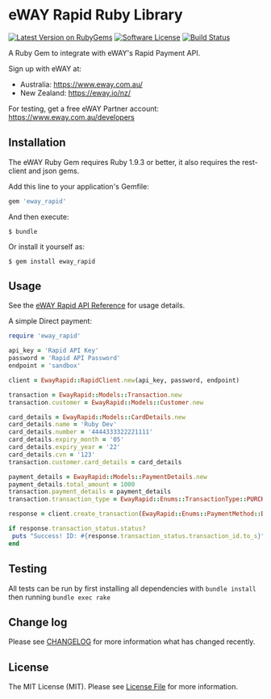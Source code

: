 # eWAY Rapid Ruby Library

[![Latest Version on RubyGems][ico-version]][link-rubygems]
[![Software License][ico-license]](LICENSE.md)
[![Build Status][ico-travis]][link-travis]

A Ruby Gem to integrate with eWAY's Rapid Payment API.

Sign up with eWAY at:
 - Australia:    https://www.eway.com.au/
 - New Zealand:  https://eway.io/nz/

For testing, get a free eWAY Partner account: https://www.eway.com.au/developers

## Installation

The eWAY Ruby Gem requires Ruby 1.9.3 or better, it also requires the rest-client and json gems.

Add this line to your application's Gemfile:

```ruby
gem 'eway_rapid'
```

And then execute:

```
$ bundle
```

Or install it yourself as:

```
$ gem install eway_rapid
```

## Usage

See the [eWAY Rapid API Reference](https://eway.io/api-v3/?ruby) for usage details.

A simple Direct payment:

```ruby
require 'eway_rapid'

api_key = 'Rapid API Key'
password = 'Rapid API Password'
endpoint = 'sandbox'

client = EwayRapid::RapidClient.new(api_key, password, endpoint)

transaction = EwayRapid::Models::Transaction.new
transaction.customer = EwayRapid::Models::Customer.new

card_details = EwayRapid::Models::CardDetails.new
card_details.name = 'Ruby Dev'
card_details.number = '4444333322221111'
card_details.expiry_month = '05'
card_details.expiry_year = '22'
card_details.cvn = '123'
transaction.customer.card_details = card_details

payment_details = EwayRapid::Models::PaymentDetails.new
payment_details.total_amount = 1000
transaction.payment_details = payment_details
transaction.transaction_type = EwayRapid::Enums::TransactionType::PURCHASE

response = client.create_transaction(EwayRapid::Enums::PaymentMethod::DIRECT, transaction)

if response.transaction_status.status?
 puts "Success! ID: #{response.transaction_status.transaction_id.to_s}"
end
```

## Testing

All tests can be run by first installing all dependencies with `bundle install` then running `bundle exec rake`  

## Change log

Please see [CHANGELOG](CHANGELOG.md) for more information what has changed recently.

## License

The MIT License (MIT). Please see [License File](LICENSE.md) for more information.

[ico-version]: https://img.shields.io/gem/v/eway_rapid.svg?style=flat-square
[ico-license]: https://img.shields.io/badge/license-MIT-brightgreen.svg?style=flat-square
[ico-travis]: https://img.shields.io/travis/eWAYPayment/eway-rapid-ruby/master.svg?style=flat-square

[link-rubygems]: https://rubygems.org/gems/eway_rapid
[link-travis]: https://travis-ci.org/eWAYPayment/eway-rapid-ruby
